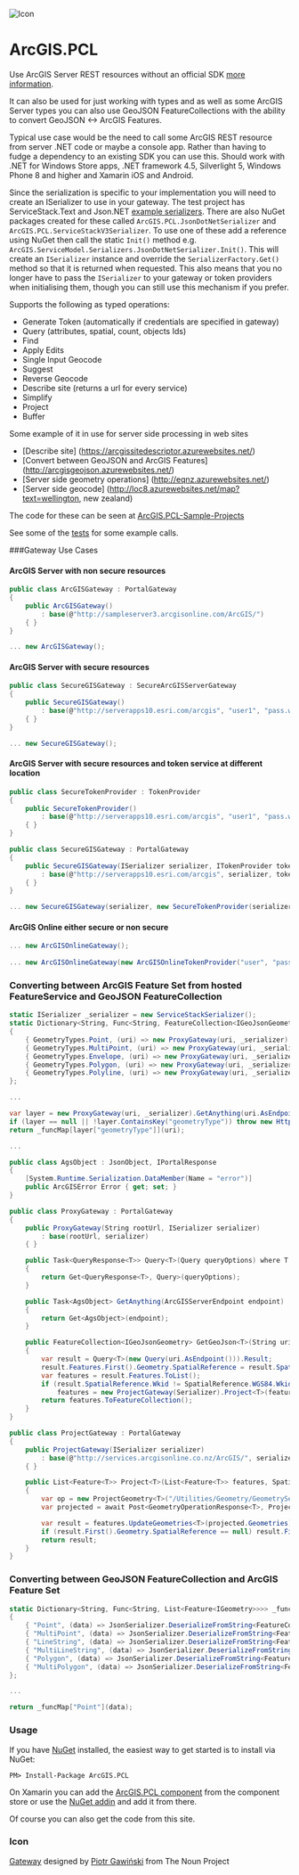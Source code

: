 ![Icon](https://raw.githubusercontent.com/davetimmins/ArcGIS.PCL/master/gateway.png)
# ArcGIS.PCL

Use ArcGIS Server REST resources without an official SDK [more information](http://davetimmins.com/2013/July/ArcGIS-PCL/).

It can also be used for just working with types and as well as some ArcGIS Server types you can also use GeoJSON FeatureCollections with the ability to convert GeoJSON <-> ArcGIS Features.

Typical use case would be the need to call some ArcGIS REST resource from server .NET code or maybe a console app. Rather than having to fudge a dependency to an existing SDK you can use this. 
Should work with .NET for Windows Store apps, .NET framework 4.5, Silverlight 5, Windows Phone 8 and higher and Xamarin iOS and Android.

Since the serialization is specific to your implementation you will need to create an ISerializer to use in your gateway. The test project has ServiceStack.Text and Json.NET [example serializers](https://github.com/davetimmins/ArcGIS.PCL/blob/dev/ArcGIS.Test/ISerializer.cs). There are also NuGet packages created for these called `ArcGIS.PCL.JsonDotNetSerializer` and `ArcGIS.PCL.ServiceStackV3Serializer`. To use one of these add a reference using NuGet then call the static `Init()` method e.g. `ArcGIS.ServiceModel.Serializers.JsonDotNetSerializer.Init()`. This will create an `ISerializer` instance and override the `SerializerFactory.Get()` method so that it is returned when requested. This also means that you no longer have to pass the `ISerializer` to your gateway or token providers when initialising them, though you can still use this mechanism if you prefer. 

Supports the following as typed operations:

 - Generate Token (automatically if credentials are specified in gateway)
 - Query (attributes, spatial, count, objects Ids)
 - Find
 - Apply Edits
 - Single Input Geocode
 - Suggest
 - Reverse Geocode
 - Describe site (returns a url for every service)
 - Simplify
 - Project
 - Buffer

Some example of it in use for server side processing in web sites

 - [Describe site] (https://arcgissitedescriptor.azurewebsites.net/)
 - [Convert between GeoJSON and ArcGIS Features] (http://arcgisgeojson.azurewebsites.net/)
 - [Server side geometry operations] (http://eqnz.azurewebsites.net/)
 - [Server side geocode] (http://loc8.azurewebsites.net/map?text=wellington, new zealand)
 
The code for these can be seen at [ArcGIS.PCL-Sample-Projects](https://github.com/davetimmins/ArcGIS.PCL-Sample-Projects)

See some of the [tests](https://github.com/davetimmins/ArcGIS.PCL/blob/dev/ArcGIS.Test/ArcGISGatewayTests.cs) for some example calls.

###Gateway Use Cases

#### ArcGIS Server with non secure resources
```csharp
public class ArcGISGateway : PortalGateway
{
    public ArcGISGateway()
        : base(@"http://sampleserver3.arcgisonline.com/ArcGIS/")
    { }
}

... new ArcGISGateway();
```
#### ArcGIS Server with secure resources
```csharp
public class SecureGISGateway : SecureArcGISServerGateway
{
    public SecureGISGateway()
        : base(@"http://serverapps10.esri.com/arcgis", "user1", "pass.word1")
    { }
}

... new SecureGISGateway();
```
#### ArcGIS Server with secure resources and token service at different location
```csharp
public class SecureTokenProvider : TokenProvider
{
    public SecureTokenProvider()
        : base(@"http://serverapps10.esri.com/arcgis", "user1", "pass.word1")
    { }
}

public class SecureGISGateway : PortalGateway
{
    public SecureGISGateway(ISerializer serializer, ITokenProvider tokenProvider)
        : base(@"http://serverapps10.esri.com/arcgis", serializer, tokenProvider)
    { }
}

... new SecureGISGateway(serializer, new SecureTokenProvider(serializer));
```

#### ArcGIS Online either secure or non secure  
```csharp
... new ArcGISOnlineGateway();
 
... new ArcGISOnlineGateway(new ArcGISOnlineTokenProvider("user", "pass", serializer));
```
### Converting between ArcGIS Feature Set from hosted FeatureService and GeoJSON FeatureCollection
```csharp
static ISerializer _serializer = new ServiceStackSerializer();
static Dictionary<String, Func<String, FeatureCollection<IGeoJsonGeometry>>> _funcMap = new Dictionary<String, Func<String, FeatureCollection<IGeoJsonGeometry>>>
{
    { GeometryTypes.Point, (uri) => new ProxyGateway(uri, _serializer).GetGeoJson<Point>(uri) },
    { GeometryTypes.MultiPoint, (uri) => new ProxyGateway(uri, _serializer).GetGeoJson<MultiPoint>(uri) },
    { GeometryTypes.Envelope, (uri) => new ProxyGateway(uri, _serializer).GetGeoJson<Extent>(uri) },
    { GeometryTypes.Polygon, (uri) => new ProxyGateway(uri, _serializer).GetGeoJson<Polygon>(uri) },
    { GeometryTypes.Polyline, (uri) => new ProxyGateway(uri, _serializer).GetGeoJson<Polyline>(uri) }
};

...

var layer = new ProxyGateway(uri, _serializer).GetAnything(uri.AsEndpoint());
if (layer == null || !layer.ContainsKey("geometryType")) throw new HttpException("You must enter a valid layer url.");
return _funcMap[layer["geometryType"]](uri);

...

public class AgsObject : JsonObject, IPortalResponse
{
    [System.Runtime.Serialization.DataMember(Name = "error")]
    public ArcGISError Error { get; set; }
}

public class ProxyGateway : PortalGateway
{
    public ProxyGateway(String rootUrl, ISerializer serializer)
        : base(rootUrl, serializer)
    { }

    public Task<QueryResponse<T>> Query<T>(Query queryOptions) where T : IGeometry
    {
        return Get<QueryResponse<T>, Query>(queryOptions);
    }

    public Task<AgsObject> GetAnything(ArcGISServerEndpoint endpoint)
    {
        return Get<AgsObject>(endpoint);
    }

    public FeatureCollection<IGeoJsonGeometry> GetGeoJson<T>(String uri) where T : IGeometry
    {
        var result = Query<T>(new Query(uri.AsEndpoint())).Result;
        result.Features.First().Geometry.SpatialReference = result.SpatialReference;
        var features = result.Features.ToList();
        if (result.SpatialReference.Wkid != SpatialReference.WGS84.Wkid)
            features = new ProjectGateway(Serializer).Project<T>(features, SpatialReference.WGS84);
        return features.ToFeatureCollection();
    }
}

public class ProjectGateway : PortalGateway
{
    public ProjectGateway(ISerializer serializer)
        : base(@"http://services.arcgisonline.co.nz/ArcGIS/", serializer)
    { }

    public List<Feature<T>> Project<T>(List<Feature<T>> features, SpatialReference outputSpatialReference) where T : IGeometry
    {
        var op = new ProjectGeometry<T>("/Utilities/Geometry/GeometryServer".AsEndpoint(), features, outputSpatialReference);
        var projected = await Post<GeometryOperationResponse<T>, ProjectGeometry<T>>(op);

        var result = features.UpdateGeometries<T>(projected.Geometries);
        if (result.First().Geometry.SpatialReference == null) result.First().Geometry.SpatialReference = outputSpatialReference;
        return result;
    }
}

```
### Converting between GeoJSON FeatureCollection and ArcGIS Feature Set
```csharp
static Dictionary<String, Func<String, List<Feature<IGeometry>>>> _funcMap = new Dictionary<String, Func<String, List<Feature<IGeometry>>>>
{
    { "Point", (data) => JsonSerializer.DeserializeFromString<FeatureCollection<GeoJsonPoint>>(data).ToFeatures<GeoJsonPoint>() },
    { "MultiPoint", (data) => JsonSerializer.DeserializeFromString<FeatureCollection<GeoJsonLineString>>(data).ToFeatures<GeoJsonLineString>() },
    { "LineString", (data) => JsonSerializer.DeserializeFromString<FeatureCollection<GeoJsonLineString>>(data).ToFeatures<GeoJsonLineString>() },
    { "MultiLineString", (data) => JsonSerializer.DeserializeFromString<FeatureCollection<GeoJsonLineString>>(data).ToFeatures<GeoJsonLineString>() },
    { "Polygon", (data) => JsonSerializer.DeserializeFromString<FeatureCollection<GeoJsonPolygon>>(data).ToFeatures<GeoJsonPolygon>() },
    { "MultiPolygon", (data) => JsonSerializer.DeserializeFromString<FeatureCollection<GeoJsonMultiPolygon>>(data).ToFeatures<GeoJsonMultiPolygon>() }
};

...

return _funcMap["Point"](data);
```

### Usage
If you have [NuGet](http://nuget.org) installed, the easiest way to get started is to install via NuGet:

    PM> Install-Package ArcGIS.PCL

On Xamarin you can add the [ArcGIS.PCL component](http://components.xamarin.com/view/ArcGIS.PCL) from the component store or use the [NuGet addin](https://github.com/mrward/monodevelop-nuget-addin) and add it from there.

Of course you can also get the code from this site.

### Icon

[Gateway](http://thenounproject.com/term/gateway/5477/) designed by [Piotr Gawiński](http://thenounproject.com/Piotrek/) from The Noun Project
